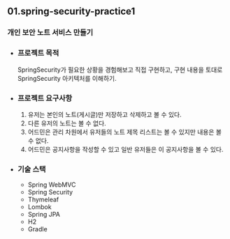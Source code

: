 
## 01.spring-security-practice1
### 개인 보안 노트 서비스 만들기
* ### 프로젝트 목적  
  SpringSecurity가 필요한 상황을 경험해보고 직접 구현하고, 구현 내용을 토대로 SpringSecurity 아키텍처를 이해하기.
* ### 프로젝트 요구사항  
  1. 유저는 본인의 노트(게시글)만 저장하고 삭제하고 볼 수 있다.
  2. 다른 유저의 노트는 볼 수 없다.
  3. 어드민은 관리 차원에서 유저들의 노트 제목 리스트는 볼 수 있지만 내용은 볼 수 없다.
  4. 어드민은 공지사항을 작성할 수 있고 일반 유저들은 이 공지사항을 볼 수 있다.
* ### 기술 스택
  * Spring WebMVC
  * Spring Security
  * Thymeleaf
  * Lombok
  * Spring JPA
  * H2
  * Gradle
